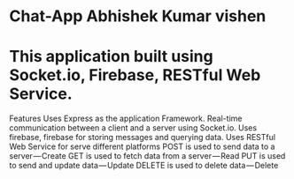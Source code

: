 # Chat-App  Abhishek Kumar vishen

# This application built using Socket.io, Firebase, RESTful Web Service.
Features
Uses Express as the application Framework.
Real-time communication between a client and a server using Socket.io.
Uses firebase, firebase for storing messages and querying data.
Uses RESTful Web Service for serve different platforms
POST is used to send data to a server — Create
GET is used to fetch data from a server — Read
PUT is used to send and update data — Update
DELETE is used to delete data — Delete
